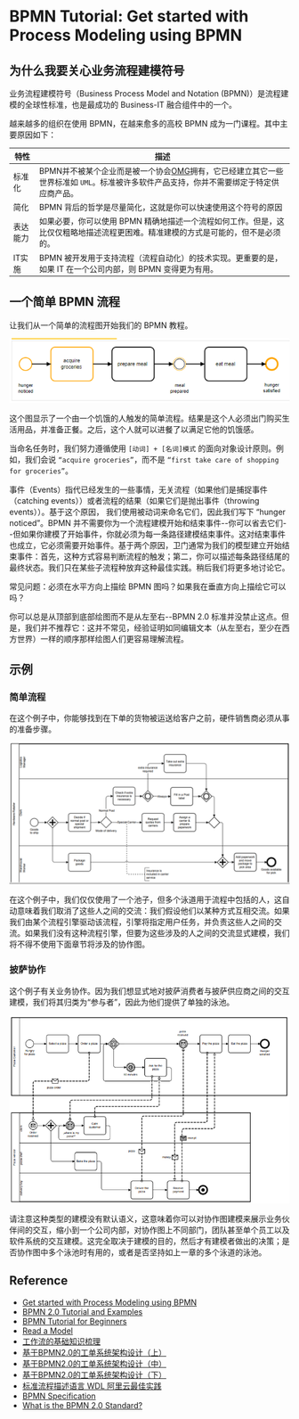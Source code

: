# BPMN Tutorial: Get started with Process Modeling using BPMN

## 为什么我要关心业务流程建模符号

业务流程建模符号（Business Process Model and Notation (BPMN)）是流程建模的全球性标准，也是最成功的 Business-IT 融合组件中的一个。

越来越多的组织在使用 BPMN，在越来愈多的高校 BPMN 成为一门课程。其中主要原因如下：

特性|描述
--------|--------
标准化|BPMN并不被某个企业而是被一个协会[OMG](https://www.omg.org/)拥有，它已经建立其它一些世界标准如 `UML`。标准被许多软件产品支持，你并不需要绑定于特定供应商产品。
简化|BPMN 背后的哲学是尽量简化，这就是你可以快速使用这个符号的原因
表达能力|如果必要，你可以使用 BPMN 精确地描述一个流程如何工作。但是，这比仅仅粗略地描述流程更困难。精准建模的方式是可能的，但不是必须的。
IT实施|BPMN 被开发用于支持流程（流程自动化）的技术实现。更重要的是，如果 IT 在一个公司内部，则 BPMN 变得更为有用。

## 一个简单 BPMN 流程

让我们从一个简单的流程图开始我们的 BPMN 教程。

![prepare_meal](images/prepare_meal.png)

这个图显示了一个由一个饥饿的人触发的简单流程。结果是这个人必须出门购买生活用品，并准备正餐。之后，这个人就可以进餐了以满足它他的饥饿感。

当命名任务时，我们努力遵循使用 `[动词] + [名词]模式` 的面向对象设计原则。例如，我们会说 `“acquire groceries”`，而不是 `“first take care of shopping for groceries”`。

事件（Events）指代已经发生的一些事情，无关流程（如果他们是捕捉事件（catching events））或者流程的结果（如果它们是抛出事件（throwing events））。基于这个原因， 我们使用被动词来命名它们，因此我们写下 “hunger noticed”。BPMN 并不需要你为一个流程建模开始和结束事件--你可以省去它们--但如果你建模了开始事件，你就必须为每一条路径建模结束事件。这对结束事件也成立，它必须需要开始事件。基于两个原因，卫门通常为我们的模型建立开始结束事件：首先，这种方式容易判断流程的触发；第二，你可以描述每条路径结尾的最终状态。我们只在某些子流程种放弃这种最佳实践。稍后我们将更多地讨论它。

常见问题：必须在水平方向上描绘 BPMN 图吗？如果我在垂直方向上描绘它可以吗？

你可以总是从顶部到底部绘图而不是从左至右--BPMN 2.0 标准并没禁止这点。但是，我们并不推荐它：这并不常见，经验证明如同编辑文本（从左至右，至少在西方世界）一样的顺序那样绘图人们更容易理解流程。

## 示例

### 简单流程

在这个例子中，你能够找到在下单的货物被运送给客户之前，硬件销售商必须从事的准备步骤。

![货物运送](images/goods_ship.png)

在这个例子中，我们仅仅使用了一个池子，但多个泳道用于流程中包括的人，这自动意味着我们取消了这些人之间的交流：我们假设他们以某种方式互相交流。如果我们由某个流程引擎驱动该流程，引擎将指定用户任务，并负责这些人之间的交流。如果我们没有这种流程引擎，但要为这些涉及的人之间的交流显式建模，我们将不得不使用下面章节将涉及的协作图。

### 披萨协作

这个例子有关业务协作。因为我们想显式地对披萨消费者与披萨供应商之间的交互建模，我们将其归类为“参与者”，因此为他们提供了单独的泳池。

![pissa cooperation](images/pissa_cooperation.png)

请注意这种类型的建模没有默认语义，这意味着你可以对协作图建模来展示业务伙伴间的交互，缩小到一个公司内部，对协作图上不同部门，团队甚至单个员工以及软件系统的交互建模。这完全取决于建模的目的，然后才有建模者做出的决策；是否协作图中多个泳池时有用的，或者是否坚持如上一章的多个泳道的泳池。

## Reference

- [Get started with Process Modeling using BPMN](https://camunda.com/bpmn/)
- [BPMN 2.0 Tutorial and Examples](https://www.processmaker.com/blog/bpmn-2-0-tutorial-and-examples/)
- [BPMN Tutorial for Beginners](http://www.mastertheboss.com/bpm/bpmn-20/bpmn-tutorial-for-beginners/)
- [Read a Model](https://docs.camunda.org/manual/latest/user-guide/model-api/bpmn-model-api/read-a-model/)
- [工作流的基础知识梳理](https://zhuanlan.zhihu.com/p/514804348)
- [基于BPMN2.0的工单系统架构设计（上）](https://juejin.cn/post/6844903612917743623)
- [基于BPMN2.0的工单系统架构设计（中）](https://juejin.cn/post/6844903613874044935)
- [基于BPMN2.0的工单系统架构设计（下）](https://juejin.cn/post/6844903614327029774)
- [标准流程描述语言 WDL 阿里云最佳实践](https://developer.aliyun.com/article/716546?scm=20140722.184.2.173)
- [BPMN Specification](https://www.bpmn.org/)
- [What is the BPMN 2.0 Standard?](https://www.processmaker.com/blog/what-is-the-bpmn-2-0-standard/)